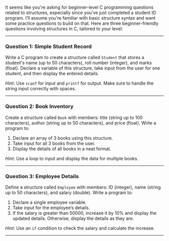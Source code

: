 It seems like you're asking for beginner-level C programming questions related to structures, especially since you’ve just completed a student ID program. I’ll assume you’re familiar with basic structure syntax and want some practice questions to build on that. Here are three beginner-friendly questions involving structures in C, tailored to your level:

---

### Question 1: Simple Student Record
Write a C program to create a structure called `Student` that stores a student's name (up to 50 characters), roll number (integer), and marks (float). Declare a variable of this structure, take input from the user for one student, and then display the entered details.

*Hint*: Use `scanf` for input and `printf` for output. Make sure to handle the string input correctly with spaces.

---

### Question 2: Book Inventory
Create a structure called `Book` with members: title (string up to 100 characters), author (string up to 50 characters), and price (float). Write a program to:
1. Declare an array of 3 books using this structure.
2. Take input for all 3 books from the user.
3. Display the details of all books in a neat format.

*Hint*: Use a loop to input and display the data for multiple books.

---

### Question 3: Employee Details
Define a structure called `Employee` with members: ID (integer), name (string up to 50 characters), and salary (double). Write a program to:
1. Declare a single employee variable.
2. Take input for the employee’s details.
3. If the salary is greater than 50000, increase it by 10% and display the updated details. Otherwise, display the details as they are.

*Hint*: Use an `if` condition to check the salary and calculate the increase.

---
